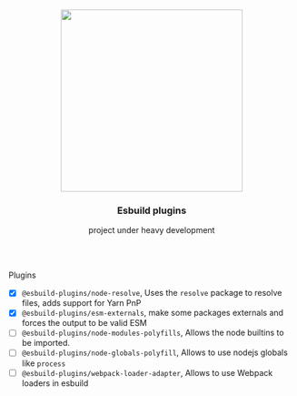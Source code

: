 <div align='center'>
    <br/>
    <br/>
    <img src='' width='320px'>
    <br/>
    <h3>Esbuild plugins</h3>
    <p>project under heavy development</p>
    <br/>
    <br/>
</div>

Plugins

-   [x] `@esbuild-plugins/node-resolve`, Uses the `resolve` package to resolve files, adds support for Yarn PnP
-   [x] `@esbuild-plugins/esm-externals`, make some packages externals and forces the output to be valid ESM
-   [ ] `@esbuild-plugins/node-modules-polyfills`, Allows the node builtins to be imported.
-   [ ] `@esbuild-plugins/node-globals-polyfill`, Allows to use nodejs globals like `process`
-   [ ] `@esbuild-plugins/webpack-loader-adapter`, Allows to use Webpack loaders in esbuild
